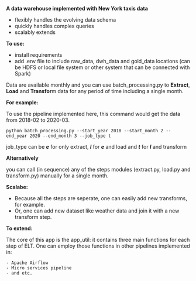 **A data warehouse implemented with New York taxis data**

- flexibly handles the evolving data schema
- quickly handles complex queries 
- scalably extends


**To use:**
- install requirements
- add .env file to include raw_data, dwh_data and gold_data locations (can be HDFS or local file system or other system that can be connected with Spark)

Data are available monthly and you can use batch_processing.py to **Extract**, **Load** and **Transfor**m data for any period of time including a single month.



**For example:**

To use the pipeline implemented here, this command would get the data from 2018-02 to 2020-03.

`python batch_processing.py --start_year 2018 --start_month 2 --end_year 2020 --end_month 3 --job_type t
`



job_type can be **_e_** for only extract, **_l_** for **_e_** and load and **_t_** for **_l_** and transform

**Alternatively**

you can call (in sequence) any of the steps modules (extract.py, load.py and transform.py) manually for a single month. 
  
**Scalabe:**

- Because all the steps are seperate, one can easily add new transforms, for example. 
- Or, one can add new dataset like weather data and join it with a new transform step. 

**To extend:**

The core of this app is the app_util: it contains three main functions for each step of ELT. One can employ those functions in other pipelines implemented in: 

    - Apache Airflow
    - Micro services pipeline
    - and etc.
  